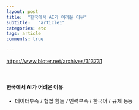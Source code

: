 ```yaml
---
layout: post
title:  "한국에서 AI가 어려운 이유"
subtitle:   "article1"
categories: etc
tags: article
comments: true

---
```


<https://www.bloter.net/archives/313731>

<br/>

#### 한국에서 AI가 어려운 이유

- 데이터부족 / 협업 힘듦 /  인력부족 / 한국어 / 규제 등등

 

